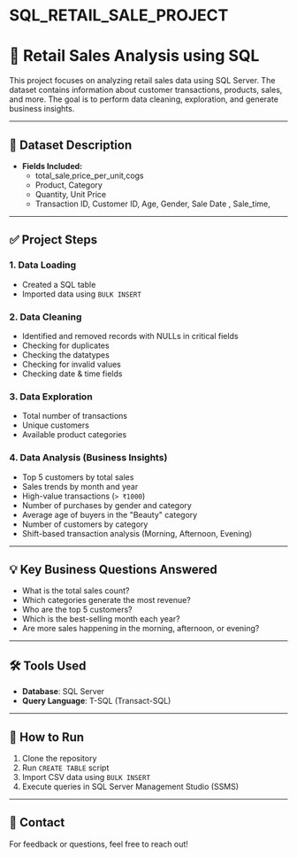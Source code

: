 # SQL_RETAIL_SALE_PROJECT

# 🛒 Retail Sales Analysis using SQL

This project focuses on analyzing retail sales data using SQL Server. The dataset contains information about customer transactions, products, sales, and more. The goal is to perform data cleaning, exploration, and generate business insights.

---

## 📂 Dataset Description

- **Fields Included:**
  - total_sale,price_per_unit,cogs
  - Product, Category
  - Quantity, Unit Price
  - Transaction ID, Customer ID, Age, Gender, Sale Date , Sale_time,

---

## ✅ Project Steps

### 1. Data Loading
- Created a SQL table
- Imported data using `BULK INSERT`

### 2. Data Cleaning
- Identified and removed records with NULLs in critical fields
- Checking for duplicates
- Checking the datatypes
- Checking for invalid values 
- Checking date & time fields

### 3. Data Exploration
- Total number of transactions
- Unique customers
- Available product categories

### 4. Data Analysis (Business Insights)
- Top 5 customers by total sales
- Sales trends by month and year
- High-value transactions (`> ₹1000`)
- Number of purchases by gender and category
- Average age of buyers in the "Beauty" category
- Number of customers by category
- Shift-based transaction analysis (Morning, Afternoon, Evening)

---

## 💡 Key Business Questions Answered

- What is the total sales count?
- Which categories generate the most revenue?
- Who are the top 5 customers?
- Which is the best-selling month each year?
- Are more sales happening in the morning, afternoon, or evening?

---

## 🛠️ Tools Used

- **Database**: SQL Server
- **Query Language**: T-SQL (Transact-SQL)

---

## 📌 How to Run

1. Clone the repository
2. Run `CREATE TABLE` script
3. Import CSV data using `BULK INSERT`
4. Execute queries in SQL Server Management Studio (SSMS)

---

## 📧 Contact

For feedback or questions, feel free to reach out!

